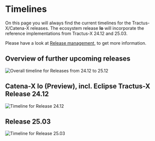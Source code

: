 # Timelines

On this page you will always find the current timelines for the Tractus-X/Catena-X releases. The ecosystem release **Io** will incorporate the reference implementations from Tractus-X 24.12 and 25.03.

Please have a look at [Release management](/release-management), to get more information.

## Overview of further upcoming releases

![Overall timeline for Releases from 24.12 to 25.12 ](@site/static/img/cx-timeline-overview.png)

## Catena-X Io (Preview), incl. Eclipse Tractus-X Release 24.12

![Timeline for Release 24.12 ](@site/static/img/cx-timeline-24.12.png)

## Release 25.03

![Timeline for Release 25.03](@site/static/img/cx-timeline-25.03.png)
